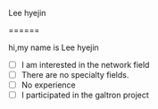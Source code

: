 Lee hyejin

======

hi,my name is Lee hyejin
* [ ] I am interested in the network field
* [ ] There are no specialty fields.
* [ ] No experience
* [ ] I participated in the galtron project
